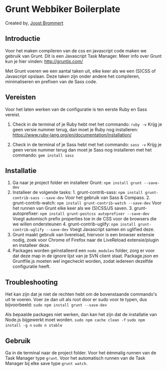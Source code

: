 Grunt Webbiker Boilerplate
==================================================
Created by, [Joost Brommert](info@webbiker.nl)


Introductie
------------

Voor het maken compileren van de css en javascript code maken we gebruik van Grunt.
Dit is een Javascript Task Manager. Meer info over Grunt kun je hier vinden: http://gruntjs.com/

Met Grunt voeren we een aantal taken uit, elke keer als we een (S)CSS of Javascript opslaan.
Deze taken zijn onder andere het compileren, minimaliseren en prefixen van de Sass code.


Vereisten
---------

Voor het laten werken van de configuratie is ten eerste Ruby en Sass vereist.

  1. Check in de terminal of je Ruby hebt met het commando: `ruby -v`
Krijg je geen versie nummer terug, dan moet je Ruby nog installeren:
https://www.ruby-lang.org/en/documentation/installation/

  2. Check in de terminal of je Sass hebt met het commando: `sass -v`
Krijg je geen versie nummer terug dan moet je Sass nog installeren met het commando:
`gem install sass`


Installatie
------------

  1. Ga naar je project folder en installeer Grunt: `npm install grunt --save-dev`
  2. Installeer de volgende tasks:
    1. grunt-contrib-sass: `npm install grunt-contrib-sass --save-dev`
       Voor het gebruik van Sass & Compass.
    2. grunt-contrib-watch: `npm install grunt-contrib-watch --save-dev`
       Voor het runnen van Grunt elke keer als we (S)CSS/JS saven.
    3. grunt-autoprefixer: `npm install grunt-postcss autoprefixer --save-dev`
       Voegt automisch prefix properties toe in de CSS voor de browsers die we willen ondersteunen
    4. grunt-contrib-uglify: `npm install grunt-contrib-uglify --save-dev`
       Voegt Javascript samen en uglified deze.
  3. Grunt maakt gebruik van livereload, hiervoor is een browser extensie nodig, zoek voor Chrome of Firefox naar de LiveReload extensie/plugin en installeer deze.
  4. Packages worden geïnstalleerd een `node_modules` folder, zorg er voor dat deze map in de ignore lijst van je SVN client staat.
     Package.json en Gruntfile.js moeten wel ingecheckt worden, zodat iedereen dezelfde configuratie heeft.


Troubleshooting
---------------

Het kan zijn dat je niet de rechten hebt om de bovenstaande commando's uit te voeren.
Voer ze dan uit als root door er sudo voor te typen, dus bijvoorbeeld:
`sudo npm install grunt --save-dev`

Als bepaalde packages niet werken, dan kan het zijn dat de installatie van Node.js bijgewerkt moet worden.
`sudo npm cache clean -f`
`sudo npm install -g n`
`sudo n stable`

Gebruik
-------

Ga in de terminal naar de project folder. Voor het éénmalig runnen van de Task Manager type `grunt`.
Voor het automatisch runnen van de Task Manager bij elke save type `grunt watch`.
